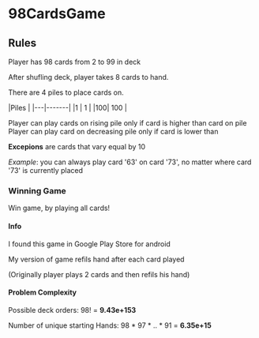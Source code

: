 # 98CardsGame

## Rules
Player has 98 cards from 2 to 99 in deck

After shufling deck, player takes 8 cards to hand.

There are 4 piles to place cards on. 

|Piles		|
|---|-------|
|1 	| 1		|
|100| 100	|

Player can play cards on rising pile only if card is higher than card on pile
Player can play card on decreasing pile only if card is lower than

**Excepions** are cards that vary equal by 10

*Example*: you can always play card '63' on card '73', no matter where card '73' is currently placed


### Winning Game
Win game, by playing all cards!


#### Info
I found this game in Google Play Store for android

My version of game refils hand after each card played

(Originally player plays 2 cards and then  refils his hand)

#### Problem Complexity
Possible deck orders:
98! = **9.43e+153**

Number of unique starting Hands:
98 * 97 * .. * 91 = **6.35e+15**